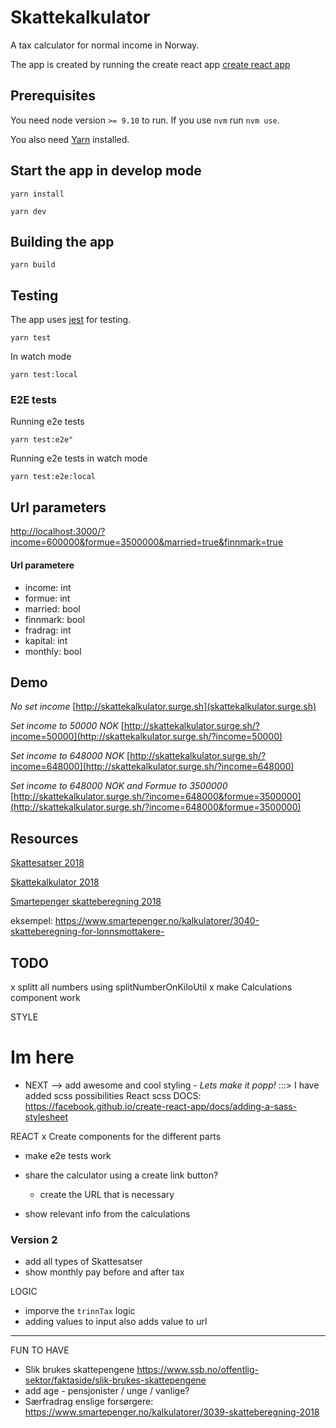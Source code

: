 
# Skattekalkulator
A tax calculator for normal income in Norway.

The app is created by running the create react app [create react app](https://github.com/facebook/create-react-app)


## Prerequisites
You need node version `>= 9.10` to run. If you use `nvm` run `nvm use`.

You also need [Yarn](https://yarnpkg.com/lang/en/) installed.


## Start the app in develop mode
`yarn install`

`yarn dev`

## Building the app
`yarn build`

## Testing
The app uses [jest](https://jestjs.io/) for testing.

`yarn test`

In watch mode

`yarn test:local`

### E2E tests
Running e2e tests

`yarn test:e2e"`

Running e2e tests in watch mode

`yarn test:e2e:local`


## Url parameters
[http://localhost:3000/?income=600000&formue=3500000&married=true&finnmark=true](http://localhost:3000/?income=600000&formue=3500000&married=true&finnmark=true)

#### Url parametere
- income: int
- formue: int
- married: bool
- finnmark: bool
- fradrag: int
- kapital: int
- monthly: bool

## Demo
_No set income_
[http://skattekalkulator.surge.sh](skattekalkulator.surge.sh)

_Set income to 50000 NOK_
[http://skattekalkulator.surge.sh/?income=50000](http://skattekalkulator.surge.sh/?income=50000)

_Set income to 648000 NOK_
[http://skattekalkulator.surge.sh/?income=648000](http://skattekalkulator.surge.sh/?income=648000)


_Set income to 648000 NOK and Formue to 3500000_
[http://skattekalkulator.surge.sh/?income=648000&formue=3500000](http://skattekalkulator.surge.sh/?income=648000&formue=3500000)





## Resources

[Skattesatser 2018](https://www.regjeringen.no/no/tema/okonomi-og-budsjett/skatter-og-avgifter/skattesatser-2018/id2575161/)

[Skattekalkulator 2018](https://skattekalkulator2018.app.skatteetaten.no/)

[Smartepenger skatteberegning 2018](https://www.smartepenger.no/kalkulatorer/3039-skatteberegning-2018)




eksempel: https://www.smartepenger.no/kalkulatorer/3040-skatteberegning-for-lonnsmottakere-




## TODO
x splitt all numbers using splitNumberOnKiloUtil
x make Calculations component work

STYLE

# Im here 
- NEXT --> add awesome and cool styling - _Lets make it popp!_
  :::> I have added scss possibilities
  React scss DOCS: https://facebook.github.io/create-react-app/docs/adding-a-sass-stylesheet


REACT
x Create components for the different parts
- make e2e tests work


- share the calculator using a create link button?
  - create the URL that is necessary


- show relevant info from the calculations


### Version 2
- add all types of Skattesatser
- show monthly pay before and after tax

LOGIC
- imporve the `trinnTax` logic
- adding values to input also adds value to url
**********


FUN TO HAVE
- Slik brukes skattepengene https://www.ssb.no/offentlig-sektor/faktaside/slik-brukes-skattepengene
- add age - pensjonister / unge / vanlige?
- Særfradrag enslige forsørgere: https://www.smartepenger.no/kalkulatorer/3039-skatteberegning-2018

